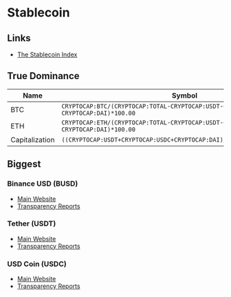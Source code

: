 # Stablecoin

## Links

- [The Stablecoin Index](https://stablecoinindex.com/)

## True Dominance

| Name           | Symbol                                                                               |
| -------------- | ------------------------------------------------------------------------------------ |
| BTC            | `CRYPTOCAP:BTC/(CRYPTOCAP:TOTAL-CRYPTOCAP:USDT-CRYPTOCAP:USDC-CRYPTOCAP:DAI)*100.00` |
| ETH            | `CRYPTOCAP:ETH/(CRYPTOCAP:TOTAL-CRYPTOCAP:USDT-CRYPTOCAP:USDC-CRYPTOCAP:DAI)*100.00` |
| Capitalization | `((CRYPTOCAP:USDT+CRYPTOCAP:USDC+CRYPTOCAP:DAI)/CRYPTOCAP:TOTAL)*100.00`             |

## Biggest

### Binance USD (BUSD)

- [Main Website](https://binance.com/en/busd)
- [Transparency Reports](https://paxos.com/busd-transparency/)

### Tether (USDT)

- [Main Website](https://tether.to/)
- [Transparency Reports](https://tether.to/en/transparency/)

### USD Coin (USDC)

- [Main Website](https://circle.com/en/usdc)
- [Transparency Reports](https://circle.com/en/transparency)
